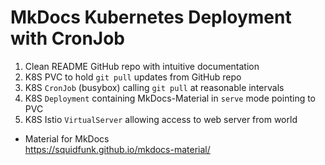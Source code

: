 # MkDocs Kubernetes Deployment with CronJob

1. Clean README GitHub repo with intuitive documentation
1. K8S PVC to hold `git pull` updates from GitHub repo
1. K8S `CronJob` (busybox) calling `git pull` at reasonable intervals
1. K8S `Deployment` containing MkDocs-Material in `serve` mode pointing to PVC
1. K8S Istio `VirtualServer` allowing access to web server from world

* Material for MkDocs  
  <https://squidfunk.github.io/mkdocs-material/>
